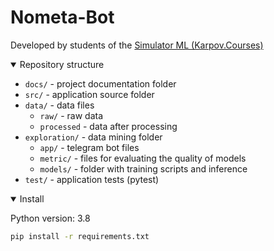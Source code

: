 # Nometa-Bot
Developed by students of the [Simulator ML (Karpov.Courses)](https://karpov.courses/simulator-ml)

<details open>
<summary>Repository structure</summary>

* `docs/` - project documentation folder
* `src/` - application source folder
* `data/` - data files
     * `raw/` - raw data
     * `processed` - data after processing
* `exploration/` - data mining folder
     * `app/` - telegram bot files
     * `metric/` - files for evaluating the quality of models
     * `models/` - folder with training scripts and inference
* `test/` - application tests (pytest)

</details>

<details open>
<summary>Install</summary>

Python version: 3.8
```bash
pip install -r requirements.txt
```
</details>
